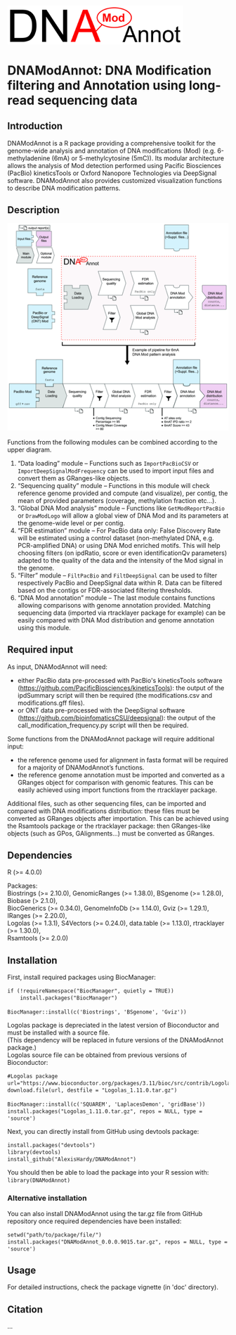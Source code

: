 <img src="vignettes/DNAModAnnot_logo.jpg" alt="DNAModAnnot_Logo" width="400"/>  

# DNAModAnnot: DNA Modification filtering and Annotation using long-read sequencing data

## Introduction
DNAModAnnot is a R package providing a comprehensive toolkit for the genome-wide analysis and annotation of DNA modifications (Mod) (e.g. 6-methyladenine (6mA) or 5-methylcytosine (5mC)). Its modular architecture allows the analysis of Mod detection performed using Pacific Biosciences (PacBio) kineticsTools or Oxford Nanopore Technologies via DeepSignal software. DNAModAnnot also provides customized visualization functions to describe DNA modification patterns.

## Description    
<img src="vignettes/DNAModAnnot_diagram_and_example.jpg" alt="DNAModAnnot_Diagram" width="700"/>   

Functions from the following modules can be combined according to the upper diagram.
1.	“Data loading” module – Functions such as `ImportPacBioCSV` or `ImportDeepSignalModFrequency` can be used to import input files and convert them as GRanges-like objects.
2.	“Sequencing quality” module – Functions in this module will check reference genome provided and compute (and visualize), per contig, the mean of provided parameters (coverage, methylation fraction etc...).
3.	“Global DNA Mod analysis” module – Functions like `GetModReportPacBio` or `DrawModLogo` will allow a global view of DNA Mod and its parameters at the genome-wide level or per contig.
4.	“FDR estimation” module – For PacBio data only: False Discovery Rate will be estimated using a control dataset (non-methylated DNA, e.g. PCR-amplified DNA) or using DNA Mod enriched motifs. This will help choosing filters (on ipdRatio, score or even identificationQv parameters) adapted to the quality of the data and the intensity of the Mod signal in the genome.
5.	“Filter” module – `FiltPacBio` and `FiltDeepSignal` can be used to filter respectively PacBio and DeepSignal data within R. Data can be filtered based on the contigs or FDR-associated filtering thresholds.
6.	“DNA Mod annotation” module – The last module contains functions allowing comparisons with genome annotation provided. Matching sequencing data (imported via rtracklayer package for example) can be easily compared with DNA Mod distribution and genome annotation using this module.

## Required input
As input, DNAModAnnot will need:
-	either PacBio data pre-processed with PacBio's kineticsTools software (https://github.com/PacificBiosciences/kineticsTools): the output of the ipdSummary script will then be required (the modifications.csv and modifications.gff files).
-	or ONT data pre-processed with the DeepSignal software (https://github.com/bioinfomaticsCSU/deepsignal): the output of the call_modification_frequency.py script will then be required.

Some functions from the DNAModAnnot package will require additional input:
-	the reference genome used for alignment in fasta format will be required for a majority of DNAModAnnot’s functions.
-	the reference genome annotation must be imported and converted as a GRanges object for comparison with genomic features. This can be easily achieved using import functions from the rtracklayer package.

Additional files, such as other sequencing files, can be imported and compared with DNA modifications distribution: these files must be converted as GRanges objects after importation. This can be achieved using the Rsamtools package or the rtracklayer package: then GRanges-like objects (such as GPos, GAlignments...) must be converted as GRanges.

## Dependencies

R (>= 4.0.0)

Packages:  
Biostrings (>= 2.10.0), GenomicRanges (>= 1.38.0), BSgenome (>= 1.28.0), Biobase (> 2.1.0),  
BiocGenerics (>= 0.34.0), GenomeInfoDb (>= 1.14.0), Gviz (>= 1.29.1), IRanges (>= 2.20.0),   
Logolas (>= 1.3.1), S4Vectors (>= 0.24.0), data.table (>= 1.13.0), rtracklayer (>= 1.30.0),   
Rsamtools (>= 2.0.0)

## Installation

First, install required packages using BiocManager:
```
if (!requireNamespace("BiocManager", quietly = TRUE))
    install.packages("BiocManager")

BiocManager::install(c('Biostrings', 'BSgenome', 'Gviz'))
```

Logolas package is depreciated in the latest version of Bioconductor and must be installed with a source file.  
(This dependency will be replaced in future versions of the DNAModAnnot package.)  
Logolas source file can be obtained from previous versions of Bioconductor:  
```
#Logolas package
url="https://www.bioconductor.org/packages/3.11/bioc/src/contrib/Logolas_1.11.0.tar.gz"
download.file(url, destfile = "Logolas_1.11.0.tar.gz")

BiocManager::install(c('SQUAREM', 'LaplacesDemon', 'gridBase'))
install.packages("Logolas_1.11.0.tar.gz", repos = NULL, type = 'source')
```

Next, you can directly install from GitHub using devtools package:

```
install.packages("devtools")
library(devtools)
install_github("AlexisHardy/DNAModAnnot")
```

You should then be able to load the package into your R session with:
`library(DNAModAnnot)`

### Alternative installation
You can also install DNAModAnnot using the tar.gz file from GitHub repository once required dependencies have been installed:  
```
setwd("path/to/package/file/")
install.packages("DNAModAnnot_0.0.0.9015.tar.gz", repos = NULL, type = 'source')
```

## Usage
For detailed instructions, check the package vignette (in 'doc' directory).

## Citation
...
